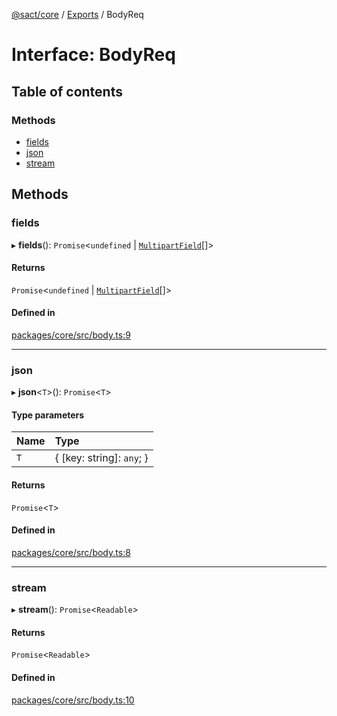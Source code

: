 [@sact/core](../README.md) / [Exports](../modules.md) / BodyReq

# Interface: BodyReq

## Table of contents

### Methods

- [fields](BodyReq.md#fields)
- [json](BodyReq.md#json)
- [stream](BodyReq.md#stream)

## Methods

### fields

▸ **fields**(): `Promise`<`undefined` \| [`MultipartField`](MultipartField.md)[]\>

#### Returns

`Promise`<`undefined` \| [`MultipartField`](MultipartField.md)[]\>

#### Defined in

[packages/core/src/body.ts:9](https://github.com/mattiasewers/sact/blob/982c487/packages/core/src/body.ts#L9)

___

### json

▸ **json**<`T`\>(): `Promise`<`T`\>

#### Type parameters

| Name | Type |
| :------ | :------ |
| `T` | { [key: string]: `any`;  } |

#### Returns

`Promise`<`T`\>

#### Defined in

[packages/core/src/body.ts:8](https://github.com/mattiasewers/sact/blob/982c487/packages/core/src/body.ts#L8)

___

### stream

▸ **stream**(): `Promise`<`Readable`\>

#### Returns

`Promise`<`Readable`\>

#### Defined in

[packages/core/src/body.ts:10](https://github.com/mattiasewers/sact/blob/982c487/packages/core/src/body.ts#L10)
